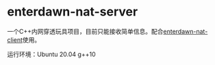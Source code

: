 # enterdawn-nat-server

一个C++内网穿透玩具项目，目前只能接收简单信息。配合[enterdawn-nat-client](https://github.com/enterdawn/enterdawn-nat-client)使用。

运行环境：Ubuntu 20.04 g++10 
